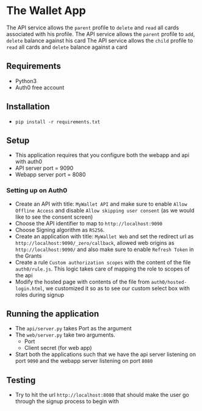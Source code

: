 # The Wallet App

The API service allows the `parent` profile to `delete` and `read` all cards associated with his profile.
The API service allows the `parent` profile to `add`, `delete` balance against his card
The API service allows the `child` profile to `read` all cards and `delete` balance against a card


## Requirements
- Python3
- Auth0 free account


## Installation
- `pip install -r requirements.txt`


## Setup
- This application requires that you configure both the webapp and api with auth0
- API server port = 9090
- Webapp server port = 8080

### Setting up on Auth0
- Create an API with title: `MyWallet API` and make sure to enable `Allow Offline Access` and disable `Allow skipping user consent` (as we would like to see the consent screen)
- Choose the API identifier to map to `http://localhost:9090`
- Choose Signing algorithm as `RS256`.
- Create an application with title: `MyWallet Web` and set the redirect url as `http://localhost:9090/_zero/callback`, allowed web origins as `http://localhost:9090/` and also make sure to enable `Refresh Token` in the Grants
- Create a rule `Custom authorization scopes` with the content of the file `auth0/rule.js`. This logic takes care of mapping the role to scopes of the api
- Modify the hosted page with contents of the file from `auth0/hosted-login.html`, we customized it so as to see our custom select box with roles during signup


## Running the application
- The `api/server.py` takes Port as the argument
- The `web/server.py` take two arguments.
    * Port
    * Client secret (for web app)
- Start both the applications such that we have the api server listening on port `9090` and the webapp server listening on port `8080`


## Testing
- Try to hit the url `http://localhost:8080` that should make the user go through the signup process to begin with
